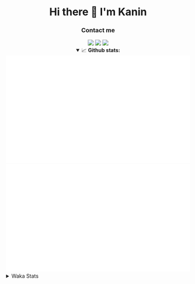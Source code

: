<div align="center">
 <h1>Hi there 👋 I'm Kanin</h1>
 <h3>Contact me</h3>
 <a href="mailto:im@kanin.dev"><img src="https://img.shields.io/badge/gmail-%23D14836.svg?&style=for-the-badge&logo=gmail&logoColor=white"/></a>
 <a href="https://twitter.com/KaninTwt"><img src="https://img.shields.io/badge/twitter-%231DA1F2.svg?&style=for-the-badge&logo=twitter&logoColor=white"/></a>
 <a href="https://www.linkedin.com/in/KaninDev"><img src="https://img.shields.io/badge/linkedin-%230077B5.svg?&style=for-the-badge&logo=linkedin&logoColor=white"/></a>
<details open>
  <summary>📈 <b>Github stats:</b></summary>
  <img src="https://github.com/Kanin/Kanin/blob/master/scripts/GitHubStats/generated/overview.svg"/>
  <img src="https://github.com/Kanin/Kanin/blob/master/scripts/GitHubStats/generated/languages.svg"/>
</details>
</div>

<details>
 <summary>Waka Stats</summary>

<!--START_SECTION:waka-->
![Code Time](http://img.shields.io/badge/Code%20Time-2%2C600%20hrs%2038%20mins-blue)

![Profile Views](http://img.shields.io/badge/Profile%20Views-0-blue)

![Lines of code](https://img.shields.io/badge/From%20Hello%20World%20I%27ve%20Written-782.6%20thousand%20lines%20of%20code-blue)

**🐱 My GitHub Data** 

> 📦 181.3 kB Used in GitHub's Storage 
 > 
> 🏆 69 Contributions in the Year 2025
 > 
> 🚫 Not Opted to Hire
 > 
> 📜 28 Public Repositories 
 > 
> 🔑 19 Private Repositories 
 > 
**I'm an Early 🐤** 

```text
🌞 Morning                3005 commits        ███████░░░░░░░░░░░░░░░░░░   27.69 % 
🌆 Daytime                3190 commits        ███████░░░░░░░░░░░░░░░░░░   29.39 % 
🌃 Evening                3122 commits        ███████░░░░░░░░░░░░░░░░░░   28.76 % 
🌙 Night                  1537 commits        ████░░░░░░░░░░░░░░░░░░░░░   14.16 % 
```
📅 **I'm Most Productive on Monday** 

```text
Monday                   2091 commits        █████░░░░░░░░░░░░░░░░░░░░   19.26 % 
Tuesday                  1572 commits        ████░░░░░░░░░░░░░░░░░░░░░   14.48 % 
Wednesday                1088 commits        ███░░░░░░░░░░░░░░░░░░░░░░   10.02 % 
Thursday                 1671 commits        ████░░░░░░░░░░░░░░░░░░░░░   15.40 % 
Friday                   1816 commits        ████░░░░░░░░░░░░░░░░░░░░░   16.73 % 
Saturday                 1045 commits        ██░░░░░░░░░░░░░░░░░░░░░░░   09.63 % 
Sunday                   1571 commits        ████░░░░░░░░░░░░░░░░░░░░░   14.47 % 
```


📊 **This Week I Spent My Time On** 

```text
🕑︎ Time Zone: America/New_York

💬 Programming Languages: 
Python                   8 hrs 29 mins       ████████████████░░░░░░░░░   63.17 % 
TypeScript               2 hrs 53 mins       █████░░░░░░░░░░░░░░░░░░░░   21.53 % 
Other                    52 mins             ██░░░░░░░░░░░░░░░░░░░░░░░   06.55 % 
JavaScript               29 mins             █░░░░░░░░░░░░░░░░░░░░░░░░   03.67 % 
Java                     25 mins             █░░░░░░░░░░░░░░░░░░░░░░░░   03.21 % 

🔥 Editors: 
VS Code                  12 hrs 35 mins      ███████████████████████░░   93.62 % 
PyCharm                  41 mins             █░░░░░░░░░░░░░░░░░░░░░░░░   05.17 % 
WebStorm                 9 mins              ░░░░░░░░░░░░░░░░░░░░░░░░░   01.21 % 

🐱‍💻 Projects: 
Site                     12 hrs 8 mins       ███████████████████████░░   90.35 % 
APIServer                40 mins             █░░░░░░░░░░░░░░░░░░░░░░░░   04.99 % 
DiscordSRV               26 mins             █░░░░░░░░░░░░░░░░░░░░░░░░   03.26 % 
mysite                   9 mins              ░░░░░░░░░░░░░░░░░░░░░░░░░   01.21 % 
Community-Bot            1 min               ░░░░░░░░░░░░░░░░░░░░░░░░░   00.17 % 

💻 Operating System: 
Windows                  13 hrs 26 mins      █████████████████████████   100.00 % 
```

**I Mostly Code in Python** 

```text
Python                   33 repos            ████████████████░░░░░░░░░   62.26 % 
Java                     7 repos             ███░░░░░░░░░░░░░░░░░░░░░░   13.21 % 
TypeScript               5 repos             ██░░░░░░░░░░░░░░░░░░░░░░░   09.43 % 
HTML                     3 repos             █░░░░░░░░░░░░░░░░░░░░░░░░   05.66 % 
Kotlin                   1 repo              ░░░░░░░░░░░░░░░░░░░░░░░░░   01.89 % 
```



**Timeline**

![Lines of Code chart](https://raw.githubusercontent.com/Kanin/Kanin/master/assets/bar_graph.png)


 Last Updated on 09/03/2025 21:34:36 UTC
<!--END_SECTION:waka-->
</details>
